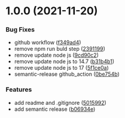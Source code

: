 # 1.0.0 (2021-11-20)


### Bug Fixes

* github workflow ([f349ad4](https://github.com/sjuliper7/gorest/commit/f349ad4f4ee97489679f6a904bc97022ada7e22a))
* remove npm run buld step ([2391199](https://github.com/sjuliper7/gorest/commit/2391199b89d178431999cb8b357ce262c8e6dbbe))
* remove update node js ([9cd90c2](https://github.com/sjuliper7/gorest/commit/9cd90c200f9b5e2bf1426df5c73cbfa7c3e53ed6))
* remove update node js to 14.7 ([b31b4b1](https://github.com/sjuliper7/gorest/commit/b31b4b13b953f1d251c3d13a11ab5d9042160abc))
* remove update node js to 17 ([5f1ce0a](https://github.com/sjuliper7/gorest/commit/5f1ce0ae990d82c59ba4da03d50a0d2cb0b882e5))
* semantic-release github_action ([0be754b](https://github.com/sjuliper7/gorest/commit/0be754b77932df93f26bb932557ec71a2db018bf))


### Features

* add readme and .gitignore ([5015992](https://github.com/sjuliper7/gorest/commit/5015992933f1876019742b17f57ea89be9295227))
* add semantic release ([b06934e](https://github.com/sjuliper7/gorest/commit/b06934ecb6fbbace38e45119370ab31f3c11209f))
